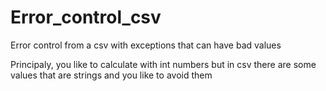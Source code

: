 # Error_control_csv
Error control from a csv with exceptions that can have bad values

Principaly, you like to calculate with int numbers but in csv there are some values that are strings and you like to avoid them
